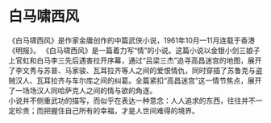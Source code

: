 # 白马啸西风  
《白马啸西风》是作家金庸创作的中篇武侠小说，1961年10月—11月连载于香港《明报》。
《白马啸西风》是一篇着力写“情”的小说。这篇小说以金银小剑三娘子上官虹和白马李三先后遇害拉开序幕，通过“吕梁三杰”追寻高昌迷宫的地图，展开了李文秀与苏普、马家骏、瓦耳拉齐等人之间的爱恨情仇，同时穿插了苏鲁克与盗贼汉人、瓦耳拉齐与车尔库之间的纠葛。全篇紧扣“高昌迷宫”这一情节焦点，展开了一场场汉人同哈萨克人之间的情与欲的角逐。  
小说并不侧重武功的描写，而似乎在表达一种意念：人人追求的东西，往往并不一定珍贵；而把握住自己所有的幸福，才是人世间难得的境界。
